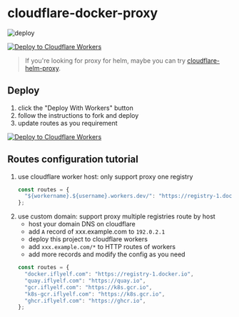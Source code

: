 # cloudflare-docker-proxy

![deploy](https://github.com/iflyelf/cloudflare-docker-proxy/actions/workflows/deploy.yaml/badge.svg)

[![Deploy to Cloudflare Workers](https://deploy.workers.cloudflare.com/button)](https://deploy.workers.cloudflare.com/?url=https://github.com/iflyelf/cloudflare-docker-proxy)

> If you're looking for proxy for helm, maybe you can try [cloudflare-helm-proxy](https://github.com/iflyelf/cloudflare-helm-proxy).

## Deploy

1. click the "Deploy With Workers" button
2. follow the instructions to fork and deploy
3. update routes as you requirement

[![Deploy to Cloudflare Workers](https://deploy.workers.cloudflare.com/button)](https://deploy.workers.cloudflare.com/?url=https://github.com/iflyelf/cloudflare-docker-proxy)

## Routes configuration tutorial

1. use cloudflare worker host: only support proxy one registry
   ```javascript
   const routes = {
     "${workername}.${username}.workers.dev/": "https://registry-1.docker.io",
   };
   ```
2. use custom domain: support proxy multiple registries route by host
   - host your domain DNS on cloudflare
   - add `A` record of xxx.example.com to `192.0.2.1`
   - deploy this project to cloudflare workers
   - add `xxx.example.com/*` to HTTP routes of workers
   - add more records and modify the config as you need
   ```javascript
   const routes = {
     "docker.iflyelf.com": "https://registry-1.docker.io",
     "quay.iflyelf.com": "https://quay.io",
     "gcr.iflyelf.com": "https://k8s.gcr.io",
     "k8s-gcr.iflyelf.com": "https://k8s.gcr.io",
     "ghcr.iflyelf.com": "https://ghcr.io",
   };
   ```

